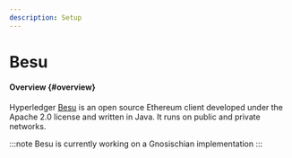 ```yaml
---
description: Setup
---
```


# Besu

#### Overview {#overview}

Hyperledger [Besu]([https://besu.hyperledger.org/en/stable/](https://besu.hyperledger.org/en/stable/)) is an open source Ethereum client developed under the Apache 2.0 license and written in Java. It runs on public and private networks.

:::note
Besu is currently working on a Gnosischian implementation
:::
